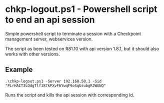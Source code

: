 
# chkp-logout.ps1 - Powershell script to end an api session

Simple powershell script to terminate a session with a Checkpoint management server, webservices version.

The script as been tested on R81.10 with api version 1.8.1, but it should also works with other versions.

## Example

```
.\chkp-logout.ps1 -Server 192.168.50.1 -Sid "PLrHAIT3LOdgTlf187kPXvF6YwqF9oSqUsubgR2WGNQ"
```

Runs the script and kills the api session with corresponding id. 
